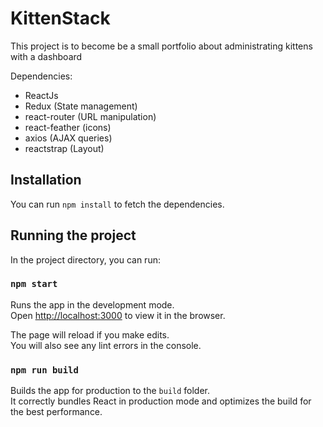 # KittenStack

This project is to become be a small portfolio about administrating kittens with a dashboard

Dependencies:
 - ReactJs
 - Redux (State management)
 - react-router (URL manipulation)
 - react-feather (icons)
 - axios (AJAX queries)
 - reactstrap (Layout)

## Installation

You can run `npm install` to fetch the dependencies.


## Running the project

In the project directory, you can run:

### `npm start`

Runs the app in the development mode.<br>
Open [http://localhost:3000](http://localhost:3000) to view it in the browser.

The page will reload if you make edits.<br>
You will also see any lint errors in the console.

### `npm run build`

Builds the app for production to the `build` folder.<br>
It correctly bundles React in production mode and optimizes the build for the best performance.

